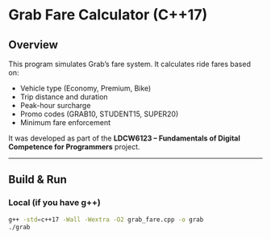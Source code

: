 # Grab Fare Calculator (C++17)

## Overview
This program simulates Grab’s fare system. It calculates ride fares based on:
- Vehicle type (Economy, Premium, Bike)
- Trip distance and duration
- Peak-hour surcharge
- Promo codes (GRAB10, STUDENT15, SUPER20)
- Minimum fare enforcement

It was developed as part of the **LDCW6123 – Fundamentals of Digital Competence for Programmers** project.

---

## Build & Run

### Local (if you have g++)
```bash
g++ -std=c++17 -Wall -Wextra -O2 grab_fare.cpp -o grab
./grab

